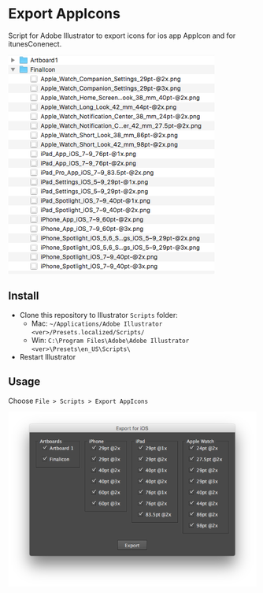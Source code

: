 Export AppIcons
================

Script for Adobe Illustrator to export icons for ios app AppIcon
and for itunesConenect.

![Result](/result.png)


Install
-------

* Clone this repository to Illustrator `Scripts` folder:
    - Mac: `~/Applications/Adobe Illustrator <ver>/Presets.localized/Scripts/`
    - Win: `C:\Program Files\Adobe\Adobe Illustrator <ver>\Presets\en_US\Scripts\`
* Restart Illustrator


Usage
-----

Choose `File > Scripts > Export AppIcons`

![Dialog](/dialog.png)

